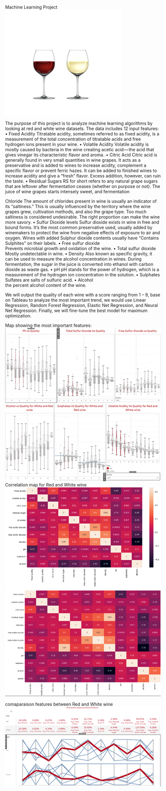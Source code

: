 Machine Learning Project 
 ![](Wine.PNG)

                                      


The purpose of this project is to analyze machine learning algorithms by looking at red and white wine datasets. The data includes 12 input features: 
•	Fixed Acidity
Titratable acidity, sometimes referred to as fixed acidity, is a measurement of the total concentration of titratable acids and free hydrogen ions present in your wine. 
•	Volatile Acidity
Volatile acidity is mostly caused by bacteria in the wine creating acetic acid — the acid that gives vinegar its characteristic flavor and aroma . 
•	Citric Acid
Citric acid is generally found in very small quantities in wine grapes. It acts as a preservative and is added to wines to increase acidity, complement a specific flavor or prevent ferric hazes. It can be added to finished wines to increase acidity and give a “fresh” flavor. Excess addition, however, can ruin the taste.
•	Residual Sugars
RS for short refers to any natural grape sugars that are leftover after fermentation ceases (whether on purpose or not). The juice of wine grapes starts intensely sweet, and fermentation

 Chloride
The amount of chlorides present in wine is usually an indicator of its “saltiness.” This is usually influenced by the territory where the wine grapes grew, cultivation methods, and also the grape type. Too much saltiness is considered undesirable. The right proportion can make the wine more savory.
•	Sulfur Dioxide levels
Sulfur dioxide exists in wine in free and bound forms. It’s the most common preservative used, usually added by winemakers to protect the wine from negative effects of exposure to air and oxygen. Wines with added Sulphur dioxide contents usually have “Contains Sulphites” on their labels. 
•	Free sulfur dioxide  
Prevents microbial growth and oxidation of the wine.
•	Total sulfur dioxide  
Mostly undetectable in wine.
•	Density
Also known as specific gravity, it can be used to measure the alcohol concentration in wines. During fermentation, the sugar in the juice is converted into ethanol with carbon dioxide as waste gas.
•	pH
pH stands for the power of hydrogen, which is a measurement of the hydrogen ion concentration in the solution. 
•	Sulphates
Sulfates are salts of sulfuric acid.
•	Alcohol  
the percent alcohol content of the wine.

We will output the quality of each wine with a score ranging from 1 – 9, base on Tableau to analyze the most important trend, we would use Linear Regression, Random Forest Regression, Elastic Net Regression, and Neural Net Regression. Finally, we will fine-tune the best model for maximum optimization.

Map showing the most important features:
![](Compare_Features_VS_Quality.PNG)
![](compare_feartures.PNG)
Correlation map for Red and White wine
![](WhiteWineCorrelation1.PNG)
![](RedWineCorrelation.PNG)

comaparaison features between Red and White wine 
![](Wine_Quality_Change.PNG)
